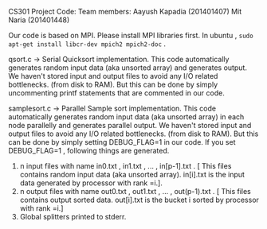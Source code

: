 CS301 Project Code:
Team members:
Aayush Kapadia (201401407)
Mit Naria (201401448)

Our code is based on MPI. Please install MPI libraries first.
In ubuntu , `sudo apt-get install libcr-dev mpich2 mpich2-doc` .

qsort.c -> Serial Quicksort implementation.
This code automatically generates random input data (aka unsorted array) and generates output.
We haven't stored input and output files to avoid any I/O related bottlenecks. (from disk to RAM).
But this can be done by simply uncommenting printf statements that are commented in our code.

samplesort.c -> Parallel Sample sort implementation.
This code automatically generates random input data (aka unsorted array) in each node parallelly and generates parallel output.
We haven't stored input and output files to avoid any I/O related bottlenecks. (from disk to RAM).
But this can be done by simply setting DEBUG_FLAG=1 in our code.
If you set DEBUG_FLAG=1 , following things are generated.
1. n input files with name in0.txt , in1.txt , ... , in[p-1].txt .
[ This files contains random input data (aka unsorted array). in[i].txt is the input data generated by processor with rank =i.].
2. n output files with name out0.txt , out1.txt , ... , out(p-1).txt .
[ This files contains output sorted data. out[i].txt is the bucket i sorted by processor with rank =i.]
3. Global splitters printed to stderr.